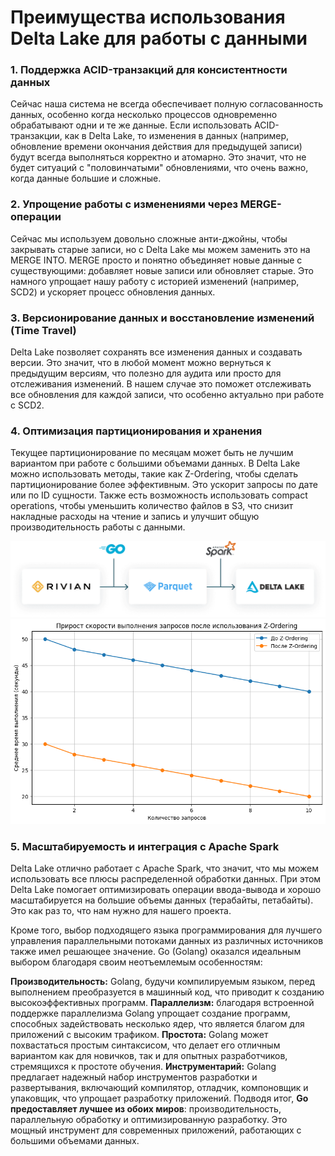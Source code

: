# Преимущества использования Delta Lake для работы с данными

### 1. Поддержка ACID-транзакций для консистентности данных

Сейчас наша система не всегда обеспечивает полную согласованность данных, особенно когда несколько процессов одновременно обрабатывают одни и те же данные. Если использовать ACID-транзакции, как в Delta Lake, то изменения в данных (например, обновление времени окончания действия для предыдущей записи) будут всегда выполняться корректно и атомарно. Это значит, что не будет ситуаций с "половинчатыми" обновлениями, что очень важно, когда данные большие и сложные.

### 2. Упрощение работы с изменениями через MERGE-операции

Сейчас мы используем довольно сложные анти-джойны, чтобы закрывать старые записи, но с Delta Lake мы можем заменить это на MERGE INTO. MERGE просто и понятно объединяет новые данные с существующими: добавляет новые записи или обновляет старые. Это намного упрощает нашу работу с историей изменений (например, SCD2) и ускоряет процесс обновления данных.

### 3. Версионирование данных и восстановление изменений (Time Travel)

Delta Lake позволяет сохранять все изменения данных и создавать версии. Это значит, что в любой момент можно вернуться к предыдущим версиям, что полезно для аудита или просто для отслеживания изменений. В нашем случае это поможет отслеживать все обновления для каждой записи, что особенно актуально при работе с SCD2.

### 4. Оптимизация партиционирования и хранения

Текущее партиционирование по месяцам может быть не лучшим вариантом при работе с большими объемами данных. В Delta Lake можно использовать методы, такие как Z-Ordering, чтобы сделать партиционирование более эффективным. Это ускорит запросы по дате или по ID сущности. Также есть возможность использовать compact operations, чтобы уменьшить количество файлов в S3, что снизит накладные расходы на чтение и запись и улучшит общую производительность работы с данными.

![](./misc/img/im1.png)
![](./misc/img/Unknown-2.png)

### 5. Масштабируемость и интеграция с Apache Spark
Delta Lake отлично работает с Apache Spark, что значит, что мы можем использовать все плюсы распределенной обработки данных. При этом Delta Lake помогает оптимизировать операции ввода-вывода и хорошо масштабируется на большие объемы данных (терабайты, петабайты). Это как раз то, что нам нужно для нашего проекта.

Кроме того, выбор подходящего языка программирования для лучшего управления параллельными потоками данных из различных источников также имел решающее значение. Go (Golang) оказался идеальным выбором благодаря своим неотъемлемым особенностям: 
 
**Производительность:** Golang, будучи компилируемым языком, перед выполнением преобразуется в машинный код, что приводит к созданию высокоэффективных программ. 
**Параллелизм:** благодаря встроенной поддержке параллелизма Golang упрощает создание программ, способных задействовать несколько ядер, что является благом для приложений с высоким трафиком. 
**Простота:** Golang может похвастаться простым синтаксисом, что делает его отличным вариантом как для новичков, так и для опытных разработчиков, стремящихся к простоте обучения. 
**Инструментарий:** Golang предлагает надежный набор инструментов разработки и развертывания, включающий компилятор, отладчик, компоновщик и упаковщик, что упрощает разработку приложений. 
Подводя итог, **Go предоставляет лучшее из обоих миров**: производительность, параллельную обработку и оптимизированную разработку. Это мощный инструмент для современных приложений, работающих с большими объемами данных.